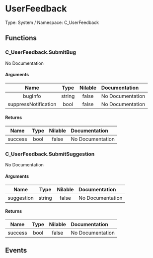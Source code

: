 # UserFeedback

Type: System / Namespace: C_UserFeedback

## Functions

### C_UserFeedback.SubmitBug

No Documentation
#### Arguments
|Name|Type|Nilable|Documentation|
|:---:|:---:|:---:|:---|
|bugInfo|string|false|No Documentation|
|suppressNotification|bool|false|No Documentation|
#### Returns
|Name|Type|Nilable|Documentation|
|:---:|:---:|:---:|:---|
|success|bool|false|No Documentation|
### C_UserFeedback.SubmitSuggestion

No Documentation
#### Arguments
|Name|Type|Nilable|Documentation|
|:---:|:---:|:---:|:---|
|suggestion|string|false|No Documentation|
#### Returns
|Name|Type|Nilable|Documentation|
|:---:|:---:|:---:|:---|
|success|bool|false|No Documentation|
## Events
